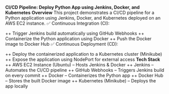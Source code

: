 **CI/CD Pipeline: Deploy Python App using Jenkins, Docker, and Kubernetes**
**Overview**
This project demonstrates a CI/CD pipeline for a Python application using Jenkins, Docker, and Kubernetes deployed on an AWS EC2 instance.
✅ Continuous Integration (CI):

++ Trigger Jenkins build automatically using GitHub Webhooks
++ Containerize the Python application using Docker
++ Push the Docker image to Docker Hub
✅ Continuous Deployment (CD):

++ Deploy the containerized application to a Kubernetes cluster (Minikube)
++ Expose the application using NodePort for external access
**Tech Stack**
++ AWS EC2 Instance (Ubuntu) – Hosts Jenkins & Docker
++ Jenkins – Automates the CI/CD pipeline
++ GitHub Webhooks – Triggers Jenkins build on every commit
++ Docker – Containerizes the Python app
++ Docker Hub – Stores the built Docker image
++ Kubernetes (Minikube) – Deploys the app locally
